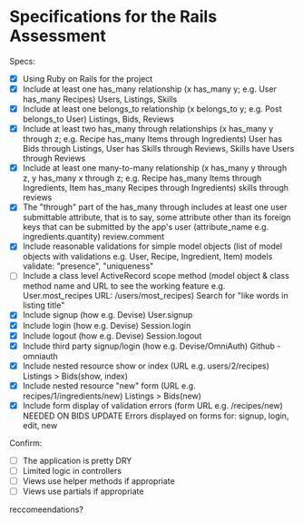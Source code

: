 # Specifications for the Rails Assessment

Specs:
- [x] Using Ruby on Rails for the project
- [x] Include at least one has_many relationship (x has_many y; e.g. User has_many Recipes)
        Users, Listings, Skills
- [x] Include at least one belongs_to relationship (x belongs_to y; e.g. Post belongs_to User)
        Listings, Bids, Reviews
- [x] Include at least two has_many through relationships (x has_many y through z; e.g. Recipe has_many Items through Ingredients)
        User has Bids through Listings, User has Skills through Reviews, Skills have Users through Reviews
- [x] Include at least one many-to-many relationship (x has_many y through z, y has_many x through z; e.g. Recipe has_many Items through Ingredients, Item has_many Recipes through Ingredients)
        skills through reviews
- [x] The "through" part of the has_many through includes at least one user submittable attribute, that is to say, some attribute other than its foreign keys that can be submitted by the app's user (attribute_name e.g. ingredients.quantity)
        review.comment
- [x] Include reasonable validations for simple model objects (list of model objects with validations e.g. User, Recipe, Ingredient, Item)
        models validate: "presence", "uniqueness"
- [ ] Include a class level ActiveRecord scope method (model object & class method name and URL to see the working feature e.g. User.most_recipes URL: /users/most_recipes)
        Search for "like words in listing title"
- [x] Include signup (how e.g. Devise)
        User.signup
- [x] Include login (how e.g. Devise)
        Session.login
- [x] Include logout (how e.g. Devise)
        Session.logout
- [x] Include third party signup/login (how e.g. Devise/OmniAuth)
        Github - omniauth
- [x] Include nested resource show or index (URL e.g. users/2/recipes)
        Listings > Bids(show, index)
- [x] Include nested resource "new" form (URL e.g. recipes/1/ingredients/new)
        Listings > Bids(new)
- [x] Include form display of validation errors (form URL e.g. /recipes/new)
        NEEDED ON BIDS UPDATE
        Errors displayed on forms for: signup, login, edit, new

Confirm:
- [ ] The application is pretty DRY
- [ ] Limited logic in controllers
- [ ] Views use helper methods if appropriate
- [ ] Views use partials if appropriate

reccomeendations?